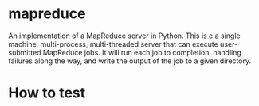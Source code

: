 # mapreduce
An implementation of a MapReduce server in Python. This is e a single machine, multi-process, multi-threaded server that can execute user-submitted MapReduce jobs. It will run each job to completion, handling failures along the way, and write the output of the job to a given directory.

# How to test
